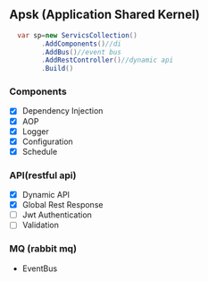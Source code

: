 ## Apsk (Application Shared Kernel)

``` csharp
  var sp=new ServicsCollection()
        .AddComponents()//di
        .AddBus()//event bus
        .AddRestController()//dynamic api
        .Build()
```

###  Components
   * [x] Dependency Injection
   * [x] AOP
   * [x] Logger
   * [x] Configuration
   * [x] Schedule

### API(restful api)
   * [x] Dynamic API
   * [x] Global Rest Response
   * [ ] Jwt Authentication
   * [ ] Validation

### MQ (rabbit mq)
   * EventBus